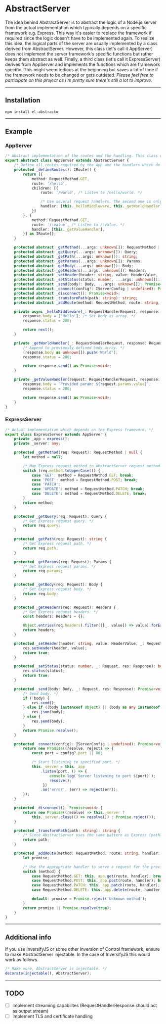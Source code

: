 # AbstractServer
The idea behind AbstractServer is to abstract the logic of a Node.js server from the actual implementation which typically depends on a specific framework e.g. Express. This way it's easier to replace the framework if required since the logic doesn't have to be implemented again. To realize this idea, the logical parts of the server are usually implemented by a class derived from AbstractServer. However, this class (let's call it AppServer) does not implement the server framework's specific functions but rather keeps them abstract as well. Finally, a third class (let's call it ExpressServer) derives from AppServer and implements the functions which are framework specific. This might seem tedious at the beginning but saves a lot of time if the framework needs to be changed or gets outdated. *Please feel free to participate on this project as I'm pretty sure there's still a lot to improve.*

---

## Installation
```
npm install el-abstracto
```
---

## Example
### AppServer
```typescript
/* Abstract implementation of the routes and the handling. This class does not depend on a specific framework. */
export abstract class AppServer extends AbstractServer {
    /* Define all routes required by the App and the handlers which do the logical processing. */
    protected _defineRoutes(): IRoute[] {
        return [{
            method: RequestMethod.GET,
            route: '/hello',
            children: [{
                route: '/world', /* Listen to /hello/world. */

                /* Use several request handlers. The second one is only executed if the first one succeeds. */
                handler: [this._helloMiddleware, this._getWorldHandler],
            }]
        }, {
            method: RequestMethod.GET,
            route: '/:value', /* Listen to /:value. */
            handler: [this._getValueHandler],
        }] as IRoute[];
    }

    protected abstract _getMethod(...args: unknown[]): RequestMethod | null;
    protected abstract _getQuery(...args: unknown[]): Query;
    protected abstract _getPath(...args: unknown[]): string;
    protected abstract _getParams(...args: unknown[]): Params;
    protected abstract _getBody(...args: unknown[]): Body;
    protected abstract _getHeaders(...args: unknown[]): Headers;
    protected abstract _setHeader(header: string, value: HeaderValue, ...args: unknown[]): boolean;
    protected abstract _setStatus(status: number, ...args: unknown[]): boolean;
    protected abstract _send(body?: Body, ...args: unknown[]): Promise<void>;
    protected abstract _connect(config?: IServerConfig | undefined): Promise<void>;
    protected abstract _disconnect(): Promise<void>;
    protected abstract _transformPath(path: string): string;
    protected abstract _addRoute(method: RequestMethod, route: string, handler: RequestHandlerInternal): Promise<boolean>;

    private async _helloMiddleware(_: RequestHandlerRequest, response: RequestHandlerResponse, next: RequestNextHandler): Promise<void> {
        response.body = ['Hello']; /* Set body as array. */
        response.status = 200;

        return next();
    }

    private _getWorldHandler(_: RequestHandlerRequest, response: RequestHandlerResponse): Promise<void> {
        /* Append to previously defined body array. */
        (response.body as unknown[]).push('World');
        response.status = 200;

        return response.send() as Promise<void>;
    }

    private _getValueHandler(request: RequestHandlerRequest, response: RequestHandlerResponse): Promise<void> {
        response.body = `Provided param: ${request.params.value}`;
        response.status = 200;

        return response.send() as Promise<void>;
    }
}
```

### ExpressServer
```typescript
/* Actual implementation which depends on the Express framework. */
export class ExpressServer extends AppServer {
    private _app = express();
    private _server: any;

    protected _getMethod(req: Request): RequestMethod | null {
        let method = null;

        /* Map Express request method to AbstractServer request method. */
        switch (req.method.toUpperCase()) {
            case 'GET': method = RequestMethod.GET; break;
            case 'POST': method = RequestMethod.POST; break;
            case 'PATCH':
            case 'UPDATE': method = RequestMethod.PATCH; break;
            case 'DELETE': method = RequestMethod.DELETE; break;
        }
        return method;
    }

    protected _getQuery(req: Request): Query {
        /* Get Express request query. */
        return req.query;
    }

    protected _getPath(req: Request): string {
        /* Get Express request path. */
        return req.path;
    }

    protected _getParams(req: Request): Params {
        /* Get Express request params. */
        return req.params;
    }

    protected _getBody(req: Request): Body {
        /* Get Express request body. */
        return req.body;
    }

    protected _getHeaders(req: Request): Headers {
        /* Get Express request headers. */
        const headers: Headers = {};

        Object.entries(req.headers).filter(([_, value]) => value).forEach(([key, value]) => headers[key] = value || '');
        return headers;
    }

    protected _setHeader(header: string, value: HeaderValue, _: Request, res: Response): boolean {
        res.setHeader(header, value);
        return true;
    }

    protected _setStatus(status: number, _: Request, res: Response): boolean {
        res.status(status);
        return true;
    }

    protected _send(body: Body, _: Request, res: Response): Promise<void> {
        /* Send body. */
        if (!body) {
            res.send();
        } else if ((body instanceof Object) || (body as any instanceof Array)) {
            res.json(body);
        } else {
            res.send(body);
        }
        return Promise.resolve();
    }

    protected _connect(config?: IServerConfig | undefined): Promise<void> {
        return new Promise((resolve, reject) => {
            const port = config?.port || 80;

            /* Start listening to specified port. */
            this._server = this._app
                .listen(port, () => {
                    console.log(`Server listening to port ${port}`);
                    resolve();
                 })
                .on('error', (err) => reject(err));
        });
    }

    protected _disconnect(): Promise<void> {
        return new Promise((resolve) => this._server ?
            this._server.close(() => resolve()) : Promise.reject());
    }

    protected _transformPath(path: string): string {
        /* Since AbstractServer uses the same pattern as Express (pathToRegExp), no transformation is necessary. */
        return path;
    }

    protected _addRoute(method: RequestMethod, route: string, handler: RequestHandlerInternal): Promise<boolean> {
        let promise;

        /* Use the appropriate handler to serve a request for the provided route. */
        switch (method) {
            case RequestMethod.GET: this._app.get(route, handler); break;
            case RequestMethod.POST: this._app.post(route, handler); break;
            case RequestMethod.PATCH: this._app.patch(route, handler); break;
            case RequestMethod.DELETE: this._app.delete(route, handler); break;

            default: promise = Promise.reject('Unknown method');
        }
        return promise || Promise.resolve(true);
    }
}
```

---

## Additional info
If you use InversifyJS or some other Inversion of Control framework, ensure to make AbstractServer injectable. In the case of InversifyJS this would work as follows.
```typescript
/* Make sure, AbstractServer is injectable. */
decorate(injectable(), AbstractServer);
```

---

## TODO
- [ ] Implement streaming capabilites (RequestHandlerResponse should act as output stream)
- [ ] Implement TLS and certificate handling

